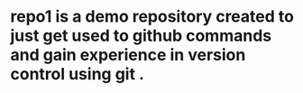 # repo1 is a demo repository created to just get used to github commands and gain experience in version control using git . 

